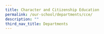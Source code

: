 ```yaml
---
title: Character and Citizenship Education
permalink: /our-school/departments/cce/
description: ""
third_nav_title: Departments
---
```

